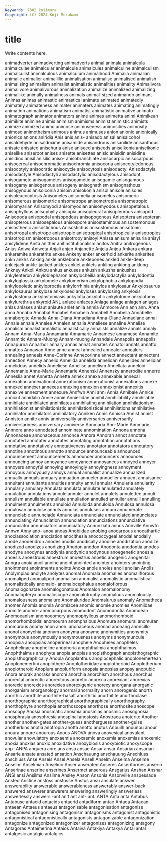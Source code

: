 ```yaml
---
Keywords: 7302 kojimura
Copyright: (C) 2024 Koji Murakami
---
```


# title

Write contents here.



 animadverter animadverting animadverts animal animala animalcula
animalculae animalcular animalcule animalcules animalculine animalculism animalculist animalculous animalculum animalhood
Animalia animalian animalic animalier animalillio animalisation animalise animalised animalish animalising
animalism animalist animalistic animalities animality Animalivora animalivore animalivorous animalization animalize
animalized animalizing animallike animally animalness animals animal-sized animando animant Animas
animas animastic animastical animate animated animatedly animately animateness animater animaters
animates animating animatingly animation animations animatism animatist animatistic animative animato
animatograph animator animators anime animes animetta animi Animikean animikite animine
animis animism animisms animist animistic animists animize animized animo animose
animoseness animosities animosity animoso animotheism animous animus animuses anion anionic
anionically anionics anions aniridia Anis anis anis- anisado anisal anisalcohol
anisaldehyde anisaldoxime anisamide anisandrous anisanilide anisanthous anisate anisated anischuria anise
aniseed aniseeds aniseikonia aniseikonic aniselike aniseroot anises anisette anisettes anisic
anisidin anisidine anisidino anisil anisilic aniso- anisobranchiate anisocarpic anisocarpous anisocercal
anisochromatic anisochromia anisocoria anisocotyledonous anisocotyly anisocratic anisocycle anisocytosis anisodactyl Anisodactyla
anisodactyle Anisodactyli anisodactylic anisodactylous anisodont anisogamete anisogametes anisogametic anisogamic anisogamous
anisogamy anisogenous anisogeny anisognathism anisognathous anisogynous anisoiconia anisoin anisokonia anisol
anisole anisoles anisoleucocytosis Anisomeles anisomelia anisomelus anisomeric anisomerous anisometric anisometrope
anisometropia anisometropic anisomyarian Anisomyodi anisomyodian anisomyodous anisopetalous anisophyllous anisophylly anisopia
anisopleural anisopleurous anisopod Anisopoda anisopodal anisopodous anisopogonous Anisoptera anisopteran anisopterous
anisosepalous anisospore anisostaminous anisostemonous anisosthenic anisostichous Anisostichus anisostomous anisotonic anisotropal
anisotrope anisotropic anisotropical anisotropically anisotropies anisotropism anisotropous anisotropy anisoyl Anissa
anisum anisuria anisyl anisylidene Anita anither anitinstitutionalism anitos Anitra anitrogenous
Anius Aniwa Aniweta Anjali anjan Anjanette Anjela Anjou Ankara ankara
ankaramite ankaratrite ankee Ankeny anker ankerhold ankerite ankerites ankh ankhs
Anking ankle anklebone anklebones ankled ankle-deep anklejack ankle-jacked ankles anklet
anklets ankling anklong anklung Ankney Ankoli Ankou ankus ankuses ankush
ankusha ankushes ankylenteron ankyloblepharon ankylocheilia ankylodactylia ankylodontia ankyloglossia ankylomele ankylomerism
ankylophobia ankylopodia ankylopoietic ankyloproctia ankylorrhinia ankylos ankylosaur Ankylosaurus ankylosaurus ankylose
ankylosed ankyloses ankylosing ankylosis ankylostoma ankylostomiasis ankylotia ankylotic ankylotome ankylotomy
ankylurethria ankyroid ANL anlace anlaces Anlage anlage anlagen anlages anlas
anlases anlaut anlaute anlet anlia anmia Anmoore Ann ann ann.
Anna anna Annaba Annabal Annabel Annabela Annabell Annabella Annabelle annabergite
Annada Anna-Diana Annadiana Anna-Diane Annadiane annal Annale annale Annalee Annalen
annalia Annaliese annaline Annalise annalism annalist annalistic annalistically annalists annalize
annals annaly Annam Anna-Maria Annamaria Annamarie Annamese annamese Annamite Annamitic
Annam-Muong Annam-muong Annandale Annapolis annapolis Annapurna Annarbor annary annas annat
annates Annatol annats annatto annattos Annawan Anne anne anneal annealed
annealer annealers annealing anneals Anne-Corinne Annecorinne annect annectant annectent annection
Annecy annelid Annelida annelida annelidan Annelides annelidian annelidous annelids Anneliese
Annelise annelism Annellata anneloid Annemanie Anne-Marie Annemarie Annenski Annensky annerodite
annerre Anneslia annet Annetta Annette annex annexa annexable annexal annexation
annexational annexationism annexationist annexations annexe annexed annexer annexes annexing annexion
annexionist annexitis annexive annexment annexure Annfwn Anni anni Annia Annibale
Annice annicut annidalin Annie annie Anniellidae annihil annihilability annihilable annihilate
annihilated annihilates annihilating annihilation annihilationism annihilationist annihilationistic annihilationistical annihilations annihilative
annihilator annihilators annihilatory Anniken Annis Annissa Annist annist Anniston annite
anniv anniversalily anniversaries anniversarily anniversariness anniversary anniverse Annmaria Ann-Marie Annmarie
Annnora anno annodated annominate annomination Annona annona Annonaceae annonaceous annonce
Annora Annorah annot annotate annotated annotater annotates annotating annotation annotations
annotative annotatively annotativeness annotator annotators annotatory annotine annotinous annotto announce
announceable announced announcement announcements announcer announcers announces announcing annoy annoyance
annoyancer annoyances annoyed annoyer annoyers annoyful annoying annoyingly annoyingness annoyment
annoyous annoyously annoys annual annualist annualize annualized annually annuals annuary
annuation annueler annueller annuent annuisance annuitant annuitants annuities annuity annul
annular Annularia annularity annularly annulary Annulata annulata annulate annulated annulately
annulation annulations annule annuler annulet annulets annulettee annuli annulism annullable
annullate annullation annulled annuller annulli annulling annulment annulments annuloid Annuloida
annuloida Annulosa annulosa annulosan annulose annuls annulus annuluses annum annumerate
annunciable annunciade Annunciata annunciate annunciated annunciates annunciating Annunciation annunciation annunciations
annunciative annunciator annunciators annunciatory Annunziata annus Annville Annwfn Annwn Anny
ano- anoa anoas Anobiidae anobing anocarpous anocathartic anociassociation anociation anocithesia
anococcygeal anodal anodally anode anodendron anodes anodic anodically anodine anodization
anodize anodized anodizes anodizing Anodon anodon Anodonta anodontia anodos anodyne
anodynes anodynia anodynic anodynous anoegenetic anoesia anoesis anoestrous anoestrum anoestrus
anoetic anogenic anogenital Anogra anoia anoil anoine anoint anointed anointer
anointers anointing anointment anointments anoints Anoka anole anoles anoli anolian
Anolis Anolympiad anolyte anolytes anomal Anomala anomalies anomaliflorous anomaliped anomalipod
anomalism anomalist anomalistic anomalistical anomalistically anomalo- anomalocephalus anomaloflorous Anomalogonatae anomalogonatous
Anomalon anomalonomy Anomalopteryx anomaloscope anomalotrophy anomalous anomalously anomalousness anomalure Anomaluridae
Anomalurus anomaly Anomatheca anomer Anomia anomia Anomiacea anomic anomie anomies
Anomiidae anomite anomo- anomocarpous anomodont Anomodontia Anomoean Anomoeanism anomoeomery anomophyllous
anomorhomboid anomorhomboidal anomouran anomphalous Anomura anomural anomuran anomurous anomy anon
anon. anonaceous anonad anonang anoncillo anonol anonychia anonym anonyma anonyme
anonymities anonymity anonymous anonymously anonymousness anonyms anonymuncule anoopsia anoopsias anoperineal
anophele Anopheles anopheles Anophelinae anopheline anophoria anophthalmia anophthalmos Anophthalmus anophyte
anopia anopias anopisthograph anopisthographic anopisthographically Anopla Anoplanthus anoplocephalic anoplonemertean Anoplonemertini
anoplothere Anoplotheriidae anoplotherioid Anoplotherium anoplotheroid Anoplura anopluriform anopsia anopsias anopsy
anopubic Anora anorak anoraks anorchi anorchia anorchism anorchous anorchus anorectal
anorectic anorectous anoretic anorexia anorexiant anorexias anorexic anorexics anorexies anorexigenic
anorexy anorgana anorganic anorganism anorganology anormal anormality anorn anorogenic anorth
anorthic anorthite anorthite-basalt anorthitic anorthitite anorthoclase anorthographic anorthographical anorthographically anorthography
anorthophyre anorthopia anorthoscope anorthose anorthosite anoscope anoscopy Anosia anosmatic anosmia
anosmias anosmic anosognosia anosphrasia anosphresia anospinal anostosis Anostraca anoterite Another
another another-gates another-guess anotherguess another-guise anotherkins anotia anotropia anotta anotto
anotus Anouilh anounou anour anoura anoure anourous Anous ANOVA anova
anovesical anovulant anovular anovulatory anoxaemia anoxaemic anoxemia anoxemias anoxemic anoxia
anoxias anoxic anoxidative anoxybiosis anoxybiotic anoxyscope anp- ANPA anquera anre
ans ansa ansae Ansar ansar Ansarian ansarian Ansarie ansate ansated
ansation Anschauung anschauung Anschluss anschluss Anse Anseis Ansel Ansela Ansell
Anselm Anselma Anselme Anselmi Anselmian Anselmo Anser anserated Anseres Anseriformes
anserin Anserinae anserine anserines Ansermet anserous Ansgarius Anshan Anshar ANSI
ansi Ansilma Ansilme Ansley Anson Ansonia Ansonville anspessade Ansted Anstice
anstoss anstosse Anstus ansu ansulate answer answerability answerable answerableness answerably
answer-back answered answerer answerers answering answeringly answerless answerlessly answers -ant
an't ant ant- ant. ANTA Anta anta Antabus Antabuse antacid
antacids antacrid antadiform antae Antaea Antaean antaean Antaeus antaeus antagonisable
antagonisation antagonise antagonised antagonising antagonism antagonisms antagonist antagonistic antagonistical antagonistically
antagonists antagonizable antagonization antagonize antagonized antagonizer antagonizes antagonizing antagony Antagoras
Antaimerina Antaios Antaiva Antakiya Antakya Antal antal antalgesic antalgic antalgics
